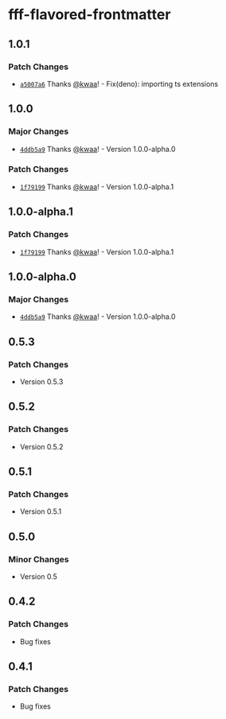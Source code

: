 # fff-flavored-frontmatter

## 1.0.1

### Patch Changes

- [`a5007a6`](https://github.com/importantimport/fff/commit/a5007a640af3f52ea165764bcdbf7cee02e6fc42) Thanks [@kwaa](https://github.com/kwaa)! - Fix(deno): importing ts extensions

## 1.0.0

### Major Changes

- [`4ddb5a9`](https://github.com/importantimport/fff/commit/4ddb5a98b09e51a1bce688a5766e6da6b9912f9c) Thanks [@kwaa](https://github.com/kwaa)! - Version 1.0.0-alpha.0

### Patch Changes

- [`1f79199`](https://github.com/importantimport/fff/commit/1f79199352cb33554b8bdef19c0dee96d2f61320) Thanks [@kwaa](https://github.com/kwaa)! - Version 1.0.0-alpha.1

## 1.0.0-alpha.1

### Patch Changes

- [`1f79199`](https://github.com/importantimport/fff/commit/1f79199352cb33554b8bdef19c0dee96d2f61320) Thanks [@kwaa](https://github.com/kwaa)! - Version 1.0.0-alpha.1

## 1.0.0-alpha.0

### Major Changes

- [`4ddb5a9`](https://github.com/importantimport/fff/commit/4ddb5a98b09e51a1bce688a5766e6da6b9912f9c) Thanks [@kwaa](https://github.com/kwaa)! - Version 1.0.0-alpha.0

## 0.5.3

### Patch Changes

- Version 0.5.3

## 0.5.2

### Patch Changes

- Version 0.5.2

## 0.5.1

### Patch Changes

- Version 0.5.1

## 0.5.0

### Minor Changes

- Version 0.5

## 0.4.2

### Patch Changes

- Bug fixes

## 0.4.1

### Patch Changes

- Bug fixes
